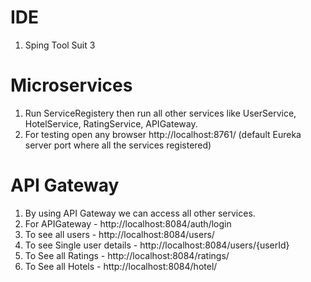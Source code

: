 # IDE
1. Sping Tool Suit 3

# Microservices
1. Run ServiceRegistery then run all other services like UserService, HotelService, RatingService, APIGateway.
2. For testing open any browser http://localhost:8761/ (default Eureka server port where all the services registered)

# API Gateway
1. By using API Gateway we can access all other services. 
4. For APIGateway - http://localhost:8084/auth/login 
5. To see all users - http://localhost:8084/users/
6. To see Single user details - http://localhost:8084/users/{userId}
7. To See all Ratings - http://localhost:8084/ratings/
8. To See all Hotels - http://localhost:8084/hotel/



